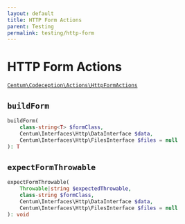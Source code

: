 ```yaml
---
layout: default
title: HTTP Form Actions
parent: Testing
permalink: testing/http-form
---
```




# HTTP Form Actions

[`Centum\Codeception\Actions\HttpFormActions`](https://github.com/SidRoberts/centum/blob/development/src/Codeception/Actions/HttpFormActions.php)



## `buildForm`

```php
buildForm(
    class-string<T> $formClass,
    Centum\Interfaces\Http\DataInterface $data,
    Centum\Interfaces\Http\FilesInterface $files = null
): T
```



## `expectFormThrowable`

```php
expectFormThrowable(
    Throwable|string $expectedThrowable,
    class-string $formClass,
    Centum\Interfaces\Http\DataInterface $data,
    Centum\Interfaces\Http\FilesInterface $files = null
): void
```
